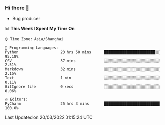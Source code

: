 ### Hi there 👋
* Bug producer
<!--START_SECTION:waka-->
📊 **This Week I Spent My Time On** 

```text
⌚︎ Time Zone: Asia/Shanghai

💬 Programming Languages: 
Python                   23 hrs 50 mins      ███████████████████████░░   95.18% 
CSV                      37 mins             ░░░░░░░░░░░░░░░░░░░░░░░░░   2.51% 
Markdown                 32 mins             ░░░░░░░░░░░░░░░░░░░░░░░░░   2.15% 
Text                     1 min               ░░░░░░░░░░░░░░░░░░░░░░░░░   0.11% 
GitIgnore file           0 secs              ░░░░░░░░░░░░░░░░░░░░░░░░░   0.06%

🔥 Editors: 
PyCharm                  25 hrs 3 mins       █████████████████████████   100.0%

```


 Last Updated on 20/03/2022 01:15:24 UTC
<!--END_SECTION:waka-->
